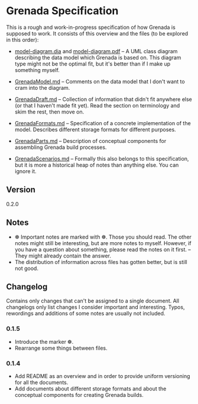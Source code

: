 # Grenada Specification

This is a rough and work-in-progress specification of how Grenada is supposed to
work. It consists of this overview and the files (to be explored in this order):

 - [model-diagram.dia](model-diagram.dia) and
   [model-diagram.pdf](model-diagram.pdf) – A UML class diagram describing the
   data model which Grenada is based on. This diagram type might not be the
   optimal fit, but it's better than if I make up something myself.

 - [GrenadaModel.md](GrenadaModel.md) – Comments on the data model that I don't
   want to cram into the diagram.

 - [GrenadaDraft.md](GrenadaDraft.md) – Collection of information that didn't
   fit anywhere else (or that I haven't made fit yet). Read the section on
   terminology and skim the rest, then move on.

 - [GrenadaFormats.md](GrenadaFormats.md) – Specification of a concrete
   implementation of the model. Describes different storage formats for
   different purposes.

 - [GrenadaParts.md](GrenadaParts.md) – Description of conceptual components for
   assembling Grenada build processes.

 - [GrenadaScenarios.md](GrenadaScenarios.md) – Formally this also belongs to
   this specification, but it is more a historical heap of notes than anything
   else. You can ignore it.


## Version

0.2.0

## Notes

 - ❁ Important notes are marked with ❁. Those you should read. The other notes
   might still be interesting, but are more notes to myself. However, if you
   have a question about something, please read the notes on it first. – They
   might already contain the answer.
 - The distribution of information across files has gotten better, but is still
   not good.

## Changelog

Contains only changes that can't be assigned to a single document. All
changelogs only list changes I consider important and interesting. Typos,
rewordings and additions of some notes are usually not included.

### 0.1.5

 - Introduce the marker ❁.
 - Rearrange some things between files.

### 0.1.4

 - Add README as an overview and in order to provide uniform versioning for all
   the documents.
 - Add documents about different storage formats and about the conceptual
   components for creating Grenada builds.
